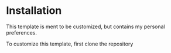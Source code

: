# Installation

This template is ment to be customized, but contains my personal preferences.

To customize this template, first clone the repository
